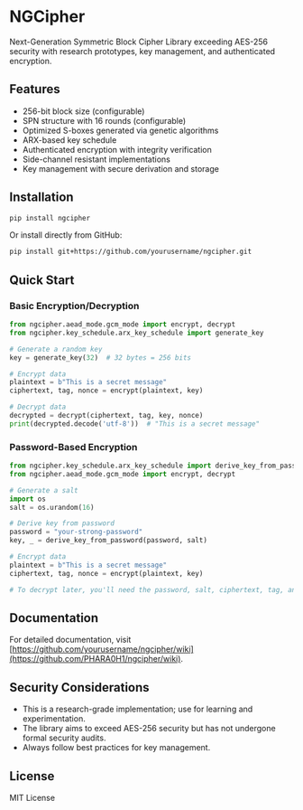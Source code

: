 # NGCipher

Next-Generation Symmetric Block Cipher Library exceeding AES-256 security with research prototypes, key management, and authenticated encryption.

## Features

- 256-bit block size (configurable)
- SPN structure with 16 rounds (configurable)
- Optimized S-boxes generated via genetic algorithms
- ARX-based key schedule
- Authenticated encryption with integrity verification
- Side-channel resistant implementations
- Key management with secure derivation and storage

## Installation

```bash
pip install ngcipher
```

Or install directly from GitHub:

```bash
pip install git+https://github.com/yourusername/ngcipher.git
```

## Quick Start

### Basic Encryption/Decryption

```python
from ngcipher.aead_mode.gcm_mode import encrypt, decrypt
from ngcipher.key_schedule.arx_key_schedule import generate_key

# Generate a random key
key = generate_key(32)  # 32 bytes = 256 bits

# Encrypt data
plaintext = b"This is a secret message"
ciphertext, tag, nonce = encrypt(plaintext, key)

# Decrypt data
decrypted = decrypt(ciphertext, tag, key, nonce)
print(decrypted.decode('utf-8'))  # "This is a secret message"
```

### Password-Based Encryption

```python
from ngcipher.key_schedule.arx_key_schedule import derive_key_from_password
from ngcipher.aead_mode.gcm_mode import encrypt, decrypt

# Generate a salt
import os
salt = os.urandom(16)

# Derive key from password
password = "your-strong-password"
key, _ = derive_key_from_password(password, salt)

# Encrypt data
plaintext = b"This is a secret message"
ciphertext, tag, nonce = encrypt(plaintext, key)

# To decrypt later, you'll need the password, salt, ciphertext, tag, and nonce
```

## Documentation

For detailed documentation, visit [https://github.com/yourusername/ngcipher/wiki](https://github.com/PHARA0H1/ngcipher/wiki).

## Security Considerations

- This is a research-grade implementation; use for learning and experimentation.
- The library aims to exceed AES-256 security but has not undergone formal security audits.
- Always follow best practices for key management.

## License

MIT License
